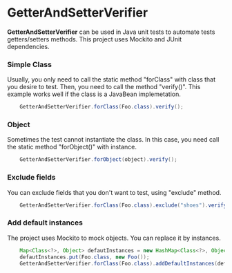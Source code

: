 # GetterAndSetterVerifier

**GetterAndSetterVerifier** can be used in Java unit tests to automate tests getters/setters methods. This project uses Mockito and JUnit dependencies. 

### Simple Class

Usually, you only need to call the static method "forClass" with class that you desire to test. Then, you need to call the method "verify()". This example works well if the class is a JavaBean implemetation.

```java
    GetterAndSetterVerifier.forClass(Foo.class).verify();
```

### Object

Sometimes the test cannot instantiate the class. In this case, you need call the static method "forObject()" with instance.


```java
    GetterAndSetterVerifier.forObject(object).verify();
```

### Exclude fields

You can exclude fields that you don't want to test, using "exclude" method.

```java
    GetterAndSetterVerifier.forClass(Foo.class).exclude("shoes").verify();
```

### Add default instances

The project uses Mockito to mock objects. You can replace it by instances.

```java
    Map<Class<?>, Object> defautInstances = new HashMap<Class<?>, Object>();
    defautInstances.put(Foo.class, new Foo());
    GetterAndSetterVerifier.forClass(Foo.class).addDefaultInstances(defaultInstances).verify();
```
